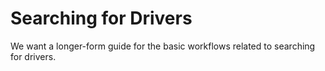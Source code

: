 # Searching for Drivers

We want a longer-form guide for the basic workflows related to searching for drivers.

